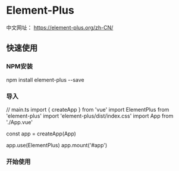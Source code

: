 # Element-Plus

中文网址：
https://element-plus.org/zh-CN/

## 快速使用

### NPM安装

npm install element-plus --save

### 导入

// main.ts
import { createApp } from 'vue'
import ElementPlus from 'element-plus'
import 'element-plus/dist/index.css'
import App from './App.vue'

const app = createApp(App)

app.use(ElementPlus)
app.mount('#app')

### 开始使用
